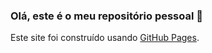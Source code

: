 ### Olá, este é o meu repositório pessoal 👋

<!--

- 🌱 Atualmente estou cursando etec(Desenvolvimento de sistema)...
- 📫 Email:kayky7277@gmail.com
-Cursos em geral:Informática básica, espanhol(nivel médio), javascript básico, Linguagem de programação C básica.
-->
Este site foi construído usando [GitHub Pages](https://pages.github.com/).
